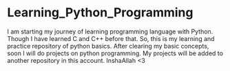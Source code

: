 # Learning_Python_Programming
I am starting my journey of learning programming language with Python. Though I have learned C and C++ before that.
So, this is my learning and practice repository of python basics.
After clearing my basic concepts, soon I will do projects on python programming.
My projects will be added to another repository in this account.
InshaAllah <3
